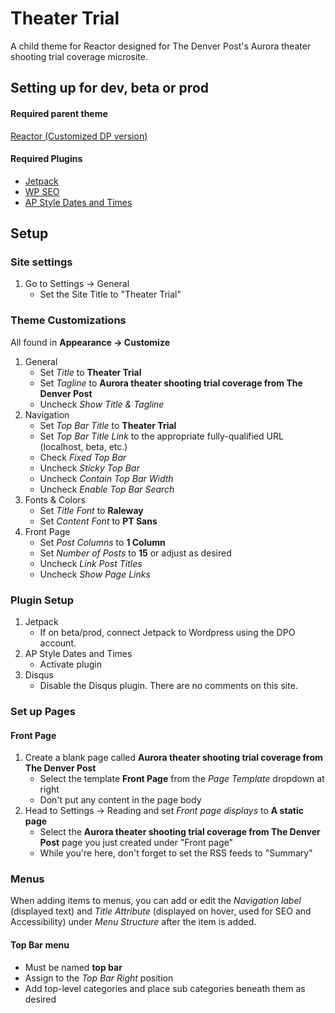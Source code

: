 # Theater Trial

A child theme for Reactor designed for The Denver Post's Aurora theater shooting trial coverage microsite.

## Setting up for dev, beta or prod

#### Required parent theme

[Reactor (Customized DP version)](http://extras.denverpost.com/media/wp/reactor.zip)

#### Required Plugins

* [Jetpack](https://wordpress.org/plugins/jetpack/)
* [WP SEO](https://wordpress.org/plugins/wordpress-seo/)
* [AP Style Dates and Times](https://github.com/denverpost/ap-style-dates-and-times)

## Setup

### Site settings

1. Go to Settings -> General
	* Set the Site Title to "Theater Trial"

### Theme Customizations

All found in **Appearance -> Customize**

1. General
	* Set *Title* to **Theater Trial**
	* Set *Tagline* to **Aurora theater shooting trial coverage from The Denver Post**
	* Uncheck *Show Title & Tagline*
2. Navigation
	* Set *Top Bar Title* to **Theater Trial**
	* Set *Top Bar Title Link* to the appropriate fully-qualified URL (localhost, beta, etc.)
	* Check *Fixed Top Bar*
	* Uncheck *Sticky Top Bar*
	* Uncheck *Contain Top Bar Width*
	* Uncheck *Enable Top Bar Search*
3. Fonts & Colors
	* Set *Title Font* to **Raleway**
	* Set *Content Font* to **PT Sans**
4. Front Page
	* Set *Post Columns* to **1 Column**
	* Set *Number of Posts* to **15** or adjust as desired
	* Uncheck *Link Post Titles*
	* Uncheck *Show Page Links*

### Plugin Setup

1. Jetpack
	* If on beta/prod, connect Jetpack to Wordpress using the DPO account.
2. AP Style Dates and Times
	* Activate plugin
3. Disqus
	* Disable the Disqus plugin. There are no comments on this site.

### Set up Pages

#### Front Page

1. Create a blank page called **Aurora theater shooting trial coverage from The Denver Post**
	* Select the template **Front Page** from the *Page Template* dropdown at right
	* Don't put any content in the page body
2. Head to Settings -> Reading and set *Front page displays*  to **A static page**
	* Select the **Aurora theater shooting trial coverage from The Denver Post** page you just created under "Front page"
	* While you're here, don't forget to set the RSS feeds to "Summary"

### Menus

When adding items to menus, you can add or edit the *Navigation label* (displayed text) and *Title Attribute* (displayed on hover, used for SEO and Accessibility) under *Menu Structure* after the item is added.

#### Top Bar menu

* Must be named **top bar**
* Assign to the *Top Bar Right* position
* Add top-level categories and place sub categories beneath them as desired
